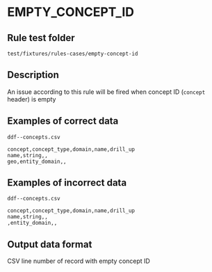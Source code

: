 #  EMPTY_CONCEPT_ID

## Rule test folder 

`test/fixtures/rules-cases/empty-concept-id`

## Description

An issue according to this rule will be fired when concept ID (`concept` header) is empty

## Examples of correct data

`ddf--concepts.csv`
```
concept,concept_type,domain,name,drill_up
name,string,,
geo,entity_domain,,
```

## Examples of incorrect data

`ddf--concepts.csv`
```
concept,concept_type,domain,name,drill_up
name,string,,
,entity_domain,,
```

## Output data format

CSV line number of record with empty concept ID
